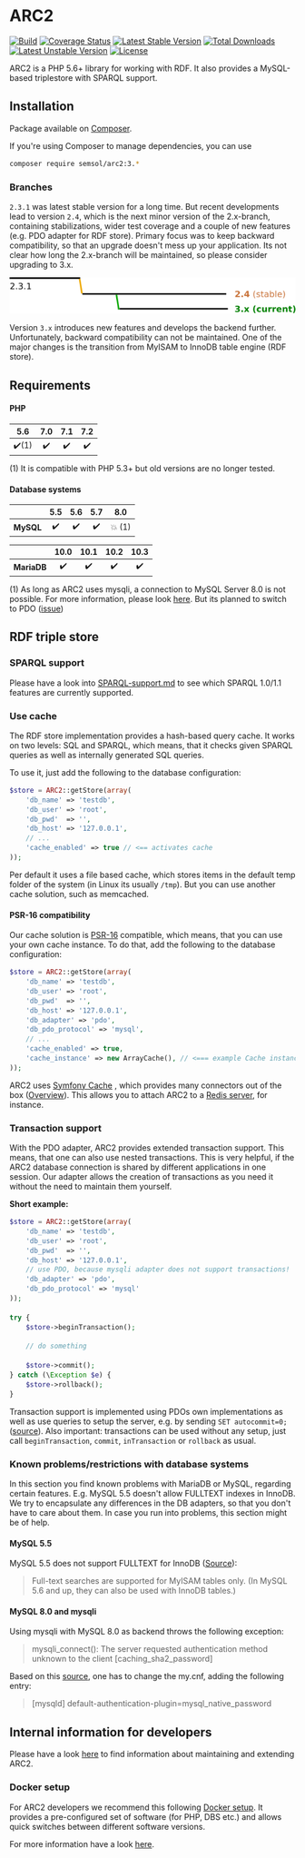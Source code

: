 # ARC2

[![Build](https://travis-ci.org/semsol/arc2.svg?branch=master)](https://travis-ci.org/semsol/arc2)
[![Coverage Status](https://coveralls.io/repos/github/semsol/arc2/badge.svg?branch=master)](https://coveralls.io/github/semsol/arc2?branch=master)
[![Latest Stable Version](https://poser.pugx.org/semsol/arc2/v/stable.svg)](https://packagist.org/packages/semsol/arc2)
[![Total Downloads](https://poser.pugx.org/semsol/arc2/downloads.svg)](https://packagist.org/packages/semsol/arc2)
[![Latest Unstable Version](https://poser.pugx.org/semsol/arc2/v/unstable.svg)](https://packagist.org/packages/semsol/arc2)
[![License](https://poser.pugx.org/semsol/arc2/license.svg)](https://packagist.org/packages/semsol/arc2)

ARC2 is a PHP 5.6+ library for working with RDF. It also provides a MySQL-based triplestore with SPARQL support.

## Installation

Package available on [Composer](https://packagist.org/packages/semsol/arc2).

If you're using Composer to manage dependencies, you can use

```bash
composer require semsol/arc2:3.*
```

### Branches

`2.3.1` was latest stable version for a long time. But recent developments lead to version `2.4`, which is the next minor version of the 2.x-branch, containing stabilizations, wider test coverage and a couple of new features (e.g. PDO adapter for RDF store). Primary focus was to keep backward compatibility, so that an upgrade doesn't mess up your application. Its not clear how long the 2.x-branch will be maintained, so please consider upgrading to 3.x.

![](doc/branches.png)

Version `3.x` introduces new features and develops the backend further. Unfortunately, backward compatibility can not be maintained. One of the major changes is the transition from MyISAM to InnoDB table engine (RDF store).

## Requirements

#### PHP

|          5.6          |        7.0         |        7.1         |        7.2         |
|:---------------------:|:------------------:|:------------------:|:------------------:|
| :heavy_check_mark:(1) | :heavy_check_mark: | :heavy_check_mark: | :heavy_check_mark: |

(1) It is compatible with PHP 5.3+ but old versions are no longer tested.

#### Database systems

|           |        5.5         |        5.6         |        5.7         |       8.0       |
|:---------:|:------------------:|:------------------:|:------------------:|:---------------:|
| **MySQL** | :heavy_check_mark: | :heavy_check_mark: | :heavy_check_mark: | :collision: (1) |

|             |        10.0        |        10.1        |        10.2        |        10.3        |
|:-----------:|:------------------:|:------------------:|:------------------:|:------------------:|
| **MariaDB** | :heavy_check_mark: | :heavy_check_mark: | :heavy_check_mark: | :heavy_check_mark: |

(1) As long as ARC2 uses mysqli, a connection to MySQL Server 8.0 is not possible. For more information, please look [here](https://github.com/semsol/arc2/commit/0ad48d61753b15ae02ff19f615b14aa52b6557f1). But its planned to switch to PDO ([issue](https://github.com/semsol/arc2/issues/109))


## RDF triple store

### SPARQL support

Please have a look into [SPARQL-support.md](doc/SPARQL-support.md) to see which SPARQL 1.0/1.1 features are currently supported.

### Use cache

The RDF store implementation provides a hash-based query cache. It works on two levels: SQL and SPARQL, which means, that it checks given SPARQL queries as well as internally generated SQL queries.

To use it, just add the following to the database configuration:

```php
$store = ARC2::getStore(array(
    'db_name' => 'testdb',
    'db_user' => 'root',
    'db_pwd'  => '',
    'db_host' => '127.0.0.1',
    // ...
    'cache_enabled' => true // <== activates cache
));
```

Per default it uses a file based cache, which stores items in the default temp folder of the system (in Linux its usually `/tmp`). But you can use another cache solution, such as memcached.

#### PSR-16 compatibility

Our cache solution is [PSR-16](https://www.php-fig.org/psr/psr-16/) compatible, which means, that you can use your own cache instance. To do that, add the following to the database configuration:

```php
$store = ARC2::getStore(array(
    'db_name' => 'testdb',
    'db_user' => 'root',
    'db_pwd'  => '',
    'db_host' => '127.0.0.1',
    'db_adapter' => 'pdo',
    'db_pdo_protocol' => 'mysql',
    // ...
    'cache_enabled' => true,
    'cache_instance' => new ArrayCache(), // <=== example Cache instance, managed by yourself
));
```

ARC2 uses [Symfony Cache](https://symfony.com/doc/current/components/cache.html) , which provides many connectors out of the box ([Overview](https://github.com/symfony/cache/tree/master/Simple)). This allows you to attach ARC2 to a [Redis server](https://github.com/symfony/cache/blob/master/Simple/RedisCache.php), for instance.

### Transaction support

With the PDO adapter, ARC2 provides extended transaction support. This means, that one can also use nested transactions. This is very helpful, if the ARC2 database connection is shared by different applications in one session. Our adapter allows the creation of transactions as you need it without the need to maintain them yourself.

**Short example:**

```php
$store = ARC2::getStore(array(
    'db_name' => 'testdb',
    'db_user' => 'root',
    'db_pwd'  => '',
    'db_host' => '127.0.0.1',
    // use PDO, because mysqli adapter does not support transactions!
    'db_adapter' => 'pdo',
    'db_pdo_protocol' => 'mysql'
));

try {
    $store->beginTransaction();

    // do something

    $store->commit();
} catch (\Exception $e) {
    $store->rollback();
}
```

Transaction support is implemented using PDOs own implementations as well as use queries to setup the server, e.g. by sending `SET autocommit=0;` ([source](https://dev.mysql.com/doc/refman/5.5/en/innodb-autocommit-commit-rollback.html)). Also important: transactions can be used without any setup, just call `beginTransaction`, `commit`, `inTransaction` or `rollback` as usual.

### Known problems/restrictions with database systems

In this section you find known problems with MariaDB or MySQL, regarding certain features. E.g. MySQL 5.5 doesn't allow FULLTEXT indexes in InnoDB. We try to encapsulate any differences in the DB adapters, so that you don't have to care about them. In case you run into problems, this section might be of help.

#### MySQL 5.5

MySQL 5.5 does not support FULLTEXT for InnoDB ([Source](https://dev.mysql.com/doc/refman/5.5/en/fulltext-restrictions.html)):

> Full-text searches are supported for MyISAM tables only. (In MySQL 5.6 and up, they can also be used with InnoDB tables.)

#### MySQL 8.0 and mysqli

Using mysqli with MySQL 8.0 as backend throws the following exception:

> mysqli_connect(): The server requested authentication method unknown to the client [caching_sha2_password]

Based on this [source](https://mysqlserverteam.com/upgrading-to-mysql-8-0-default-authentication-plugin-considerations/), one has to change the my.cnf, adding the following entry:

> [mysqld]
> default-authentication-plugin=mysql_native_password

## Internal information for developers

Please have a look [here](doc/developer.md) to find information about maintaining and extending ARC2.

### Docker setup

For ARC2 developers we recommend this following [Docker setup](https://github.com/k00ni/PHP-Apache-MySQL-Docker). It provides a pre-configured set of software (for PHP, DBS etc.) and allows quick switches between different software versions.

For more information have a look [here](https://github.com/k00ni/PHP-Apache-MySQL-Docker).
